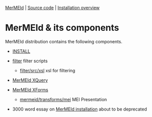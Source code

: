 
[MerMEId](../README.md) | [Source code](./README.md) | [Installation overview ](INSTALL.md)

MerMEId & its components
========================

MerMEId distribution contains the following components.

* [INSTALL](INSTALL.md)   
* [filter](./filter/README.md) filter scripts
  - [filter/src/xsl](filter/src/xsl/) xsl for filtering 
* [MerMEId XQuery](./xqueries/README.md)
* [MerMEId XForms](./mermeid/README.md)
  - [mermeid/transforms/mei](mermeid/transforms/mei) MEI Presentation

* 3000 word essay on [MerMEId installation](https://rawgit.com/Det-Kongelige-Bibliotek/MerMEId/master/trunk/mermeid/INSTALL.html) about to be deprecated
